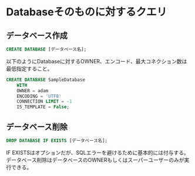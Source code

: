 # Databaseそのものに対するクエリ

## データベース作成

```sql
CREATE DATABASE [データベース名];
```

以下のようにDatabaseに対するOWNER、エンコード、最大コネクション数は最低指定すること。

```sql
CREATE DATABASE SampleDatabase
    WITH
    OWNER = adam
    ENCODING = 'UTF8'
    CONNECTION LIMIT = -1
    IS_TEMPLATE = False;
```

## データベース削除

```sql
DROP DATABASE IF EXISTS [データベース名];
```

IF EXISTSはオプションだが、SQLエラーを避けるために基本的には付与する。
データベース削除はデータベースのOWNERもしくはスーパーユーザーのみが実行できる。